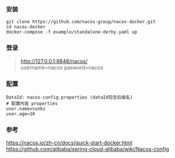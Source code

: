 ### 安装
```shell
git clone https://github.com/nacos-group/nacos-docker.git
cd nacos-docker
docker-compose -f example/standalone-derby.yaml up
```
### 登录
> http://127.0.0.1:8848/nacos/ <br> 
> username=nacos
> pasword=nacos
### 配置
```shell
DataId: nacos-config.properties (dataId包含后缀名)
# 配置内容 properties
user.name=sunkz
user.age=10
```

### 参考
https://nacos.io/zh-cn/docs/quick-start-docker.html
https://github.com/alibaba/spring-cloud-alibaba/wiki/Nacos-config
